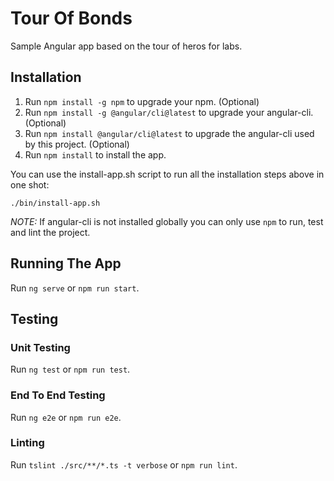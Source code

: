 # Tour Of Bonds

Sample Angular app based on the tour of heros for labs.

## Installation

1. Run `npm install -g npm` to upgrade your npm. (Optional)
2. Run `npm install -g @angular/cli@latest` to upgrade your angular-cli. (Optional)
3. Run `npm install @angular/cli@latest` to upgrade the angular-cli used by this project. (Optional)
4. Run `npm install` to install the app.

You can use the install-app.sh script to run all the installation steps above in one shot:

``` shell
./bin/install-app.sh
```

_NOTE:_ If angular-cli is not installed globally you can only use `npm` to run, test and lint the project.

## Running The App

Run `ng serve` or `npm run start`.

## Testing

### Unit Testing

Run `ng test` or `npm run test`.

### End To End Testing

Run `ng e2e` or  `npm run e2e`.

### Linting
Run `tslint ./src/**/*.ts -t verbose` or `npm run lint`.
